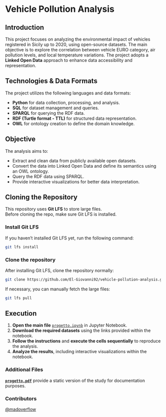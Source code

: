 # Vehicle Pollution Analysis  

## Introduction  

This project focuses on analyzing the environmental impact of vehicles registered in Sicily up to 2020, using open-source datasets. The main objective is to explore the correlation between vehicle EURO category, air pollution levels, and local temperature variations. The project adopts a **Linked Open Data** approach to enhance data accessibility and representation.  

## Technologies & Data Formats  

The project utilizes the following languages and data formats:  

- **Python** for data collection, processing, and analysis.  
- **SQL** for dataset management and queries.  
- **SPARQL** for querying the RDF data.  
- **RDF (Turtle format - TTL)** for structured data representation.  
- **OWL** for ontology creation to define the domain knowledge.  

## Objective  

The analysis aims to:  

- Extract and clean data from publicly available open datasets.  
- Convert the data into Linked Open Data and define its semantics using an OWL ontology.  
- Query the RDF data using SPARQL.  
- Provide interactive visualizations for better data interpretation.  

## Cloning the Repository

This repository uses **Git LFS** to store large files.  
Before cloning the repo, make sure Git LFS is installed.  

### Install Git LFS
If you haven’t installed Git LFS yet, run the following command:

```bash
git lfs install
```
### Clone the repository
After installing Git LFS, clone the repository normally:

```bash
git clone https://github.com/El-Giovanni92/vehicle-pollution-analysis.git
```
If necessary, you can manually fetch the large files:

```bash
git lfs pull  
```

## Execution

1. **Open the main file** [`progetto.ipynb`](progetto.ipynb) in Jupyter Notebook.  
2. **Download the required datasets** using the links provided within the notebook.  
3. **Follow the instructions** and **execute the cells sequentially** to reproduce the analysis.  
4. **Analyze the results**, including interactive visualizations within the notebook.  

### Additional Files  

[**`progetto.pdf`**](progetto.pdf) provide a static version of the study for documentation purposes.  

### Contributors 

[@madoverflow](https://github.com/madoverflow) 

